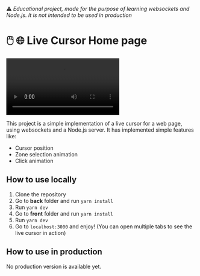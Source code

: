 ⚠️ _Educational project, made for the purpose of learning websockets and Node.js. It is not intended to be used in production_

# 🖱️ 🌐 Live Cursor Home page

![Live Cursor Home page](./docs/pres.mp4)

This project is a simple implementation of a live cursor for a web page, using websockets and a Node.js server. It has implemented simple features like:

- Cursor position
- Zone selection animation
- Click animation

## How to use locally

1. Clone the repository
2. Go to **back** folder and run `yarn install`
3. Run `yarn dev`
4. Go to **front** folder and run `yarn install`
5. Run `yarn dev`
6. Go to `localhost:3000` and enjoy! (You can open multiple tabs to see the live cursor in action)

## How to use in production

No production version is available yet.
